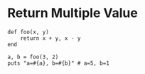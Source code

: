 # Return Multiple Value

    def foo(x, y)
        return x + y, x - y
    end

    a, b = foo(3, 2)
    puts "a=#{a}, b=#{b}" # a=5, b=1
